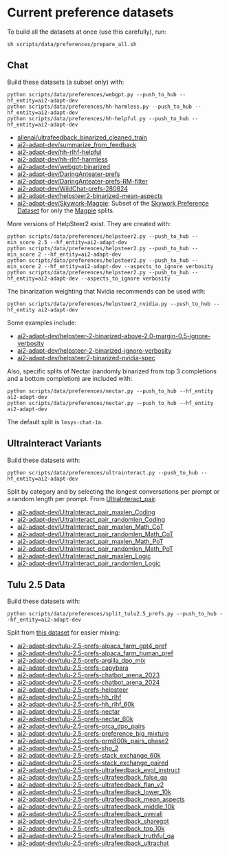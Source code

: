 # Current preference datasets

To build all the datasets at once (use this carefully), run:
```
sh scripts/data/preferences/prepare_all.sh
```

## Chat
Build these datasets (a subset only) with:
```
python scripts/data/preferences/webgpt.py --push_to_hub --hf_entity=ai2-adapt-dev
python scripts/data/preferences/hh-harmless.py --push_to_hub --hf_entity=ai2-adapt-dev
python scripts/data/preferences/hh-helpful.py --push_to_hub --hf_entity=ai2-adapt-dev
```
* [allenai/ultrafeedback_binarized_cleaned_train](https://huggingface.co/datasets/allenai/ultrafeedback_binarized_cleaned_train)
* [ai2-adapt-dev/summarize_from_feedback](https://huggingface.co/datasets/ai2-adapt-dev/summarize_from_feedback)
* [ai2-adapt-dev/hh-rlhf-helpful](https://huggingface.co/datasets/ai2-adapt-dev/hh-rlhf-helpful)
* [ai2-adapt-dev/hh-rlhf-harmless](https://huggingface.co/datasets/ai2-adapt-dev/hh-rlhf-harmless)
* [ai2-adapt-dev/webgpt-binarized](https://huggingface.co/datasets/ai2-adapt-dev/webgpt-binarized)
* [ai2-adapt-dev/DaringAnteater-prefs](https://huggingface.co/datasets/ai2-adapt-dev/DaringAnteater-prefs)
* [ai2-adapt-dev/DaringAnteater-prefs-RM-filter](https://huggingface.co/datasets/ai2-adapt-dev/DaringAnteater-prefs-RM-filter)
* [ai2-adapt-dev/WildChat-prefs-280824](https://huggingface.co/datasets/ai2-adapt-dev/WildChat-prefs-280824)
* [ai2-adapt-dev/helpsteer2-binarized-mean-aspects](https://huggingface.co/datasets/ai2-adapt-dev/helpsteer2-binarized-mean-aspects)
* [ai2-adapt-dev/Skywork-Magpie](https://huggingface.co/datasets/ai2-adapt-dev/Skywork-Magpie): Subset of the [Skywork Preference Dataset](https://huggingface.co/datasets/Skywork/Skywork-Reward-Preference-80K-v0.1) for only the [Magpie](https://arxiv.org/abs/2406.08464) splits.

More versions of HelpSteer2 exist. 
They are created with:
```
python scripts/data/preferences/helpsteer2.py --push_to_hub --min_score 2.5 --hf_entity=ai2-adapt-dev
python scripts/data/preferences/helpsteer2.py --push_to_hub --min_score 2 --hf_entity=ai2-adapt-dev
python scripts/data/preferences/helpsteer2.py --push_to_hub --min_score 2 --hf_entity=ai2-adapt-dev --aspects_to_ignore verbosity
python scripts/data/preferences/helpsteer2.py --push_to_hub --hf_entity=ai2-adapt-dev --aspects_to_ignore verbosity
```
The binarization weighting that Nvidia recommends can be used with:
```
python scripts/data/preferences/helpsteer2_nvidia.py --push_to_hub --hf_entity ai2-adapt-dev
```
Some examples include:
* [ai2-adapt-dev/helpsteer-2-binarized-above-2.0-margin-0.5-ignore-verbosity](https://huggingface.co/datasets/ai2-adapt-dev/helpsteer-2-binarized-above-2.0-margin-0.5-ignore-verbosity)
* [ai2-adapt-dev/helpsteer-2-binarized-ignore-verbosity](https://huggingface.co/datasets/ai2-adapt-dev/helpsteer-2-binarized-ignore-verbosity)
* [ai2-adapt-dev/helpsteer2-binarized-nvidia-spec](https://huggingface.co/datasets/ai2-adapt-dev/helpsteer2-binarized-nvidia-spec)

Also, specific splits of Nectar (randomly binarized from top 3 completions and a bottom completion) are included with:
```
python scripts/data/preferences/nectar.py --push_to_hub --hf_entity ai2-adapt-dev
python scripts/data/preferences/nectar.py --push_to_hub --hf_entity ai2-adapt-dev
```
The default split is `lmsys-chat-1m`.

## UltraInteract Variants
Build these datasets with:
```
python scripts/data/preferences/ultrainteract.py --push_to_hub --hf_entity=ai2-adapt-dev
```
Split by category and by selecting the longest conversations per prompt or a random length per prompt.
From [UltraInteract_pair](https://huggingface.co/datasets/openbmb/UltraInteract_pair).

* [ai2-adapt-dev/UltraInteract_pair_maxlen_Coding](https://huggingface.co/datasets/ai2-adapt-dev/UltraInteract_pair_maxlen_Coding)
* [ai2-adapt-dev/UltraInteract_pair_randomlen_Coding](https://huggingface.co/datasets/ai2-adapt-dev/UltraInteract_pair_randomlen_Coding)
* [ai2-adapt-dev/UltraInteract_pair_maxlen_Math_CoT](https://huggingface.co/datasets/ai2-adapt-dev/UltraInteract_pair_maxlen_Math_CoT)
* [ai2-adapt-dev/UltraInteract_pair_randomlen_Math_CoT](https://huggingface.co/datasets/ai2-adapt-dev/UltraInteract_pair_randomlen_Math_CoT)
* [ai2-adapt-dev/UltraInteract_pair_maxlen_Math_PoT](https://huggingface.co/datasets/ai2-adapt-dev/UltraInteract_pair_maxlen_Math_PoT)
* [ai2-adapt-dev/UltraInteract_pair_randomlen_Math_PoT](https://huggingface.co/datasets/ai2-adapt-dev/UltraInteract_pair_randomlen_Math_PoT)
* [ai2-adapt-dev/UltraInteract_pair_maxlen_Logic](https://huggingface.co/datasets/ai2-adapt-dev/UltraInteract_pair_maxlen_Logic)
* [ai2-adapt-dev/UltraInteract_pair_randomlen_Logic](https://huggingface.co/datasets/ai2-adapt-dev/UltraInteract_pair_randomlen_Logic)

## Tulu 2.5 Data
Build these datasets with:
```
python scripts/data/preferences/split_tulu2.5_prefs.py --push_to_hub --hf_entity=ai2-adapt-dev

```
Split from [this dataset](https://huggingface.co/datasets/allenai/tulu-2.5-preference-data) for easier mixing:
* [ai2-adapt-dev/tulu-2.5-prefs-alpaca_farm_gpt4_pref](https://huggingface.co/datasets/ai2-adapt-dev/tulu-2.5-prefs-alpaca_farm_gpt4_pref)
* [ai2-adapt-dev/tulu-2.5-prefs-alpaca_farm_human_pref](https://huggingface.co/datasets/ai2-adapt-dev/tulu-2.5-prefs-alpaca_farm_human_pref)
* [ai2-adapt-dev/tulu-2.5-prefs-argilla_dpo_mix](https://huggingface.co/datasets/ai2-adapt-dev/tulu-2.5-prefs-argilla_dpo_mix)
* [ai2-adapt-dev/tulu-2.5-prefs-capybara](https://huggingface.co/datasets/ai2-adapt-dev/tulu-2.5-prefs-capybara)
* [ai2-adapt-dev/tulu-2.5-prefs-chatbot_arena_2023](https://huggingface.co/datasets/ai2-adapt-dev/tulu-2.5-prefs-chatbot_arena_2023)
* [ai2-adapt-dev/tulu-2.5-prefs-chatbot_arena_2024](https://huggingface.co/datasets/ai2-adapt-dev/tulu-2.5-prefs-chatbot_arena_2024)
* [ai2-adapt-dev/tulu-2.5-prefs-helpsteer](https://huggingface.co/datasets/ai2-adapt-dev/tulu-2.5-prefs-helpsteer)
* [ai2-adapt-dev/tulu-2.5-prefs-hh_rlhf](https://huggingface.co/datasets/ai2-adapt-dev/tulu-2.5-prefs-hh_rlhf)
* [ai2-adapt-dev/tulu-2.5-prefs-hh_rlhf_60k](https://huggingface.co/datasets/ai2-adapt-dev/tulu-2.5-prefs-hh_rlhf_60k)
* [ai2-adapt-dev/tulu-2.5-prefs-nectar](https://huggingface.co/datasets/ai2-adapt-dev/tulu-2.5-prefs-nectar)
* [ai2-adapt-dev/tulu-2.5-prefs-nectar_60k](https://huggingface.co/datasets/ai2-adapt-dev/tulu-2.5-prefs-nectar_60k)
* [ai2-adapt-dev/tulu-2.5-prefs-orca_dpo_pairs](https://huggingface.co/datasets/ai2-adapt-dev/tulu-2.5-prefs-orca_dpo_pairs)
* [ai2-adapt-dev/tulu-2.5-prefs-preference_big_mixture](https://huggingface.co/datasets/ai2-adapt-dev/tulu-2.5-prefs-preference_big_mixture)
* [ai2-adapt-dev/tulu-2.5-prefs-prm800k_pairs_phase2](https://huggingface.co/datasets/ai2-adapt-dev/tulu-2.5-prefs-prm800k_pairs_phase2)
* [ai2-adapt-dev/tulu-2.5-prefs-shp_2](https://huggingface.co/datasets/ai2-adapt-dev/tulu-2.5-prefs-shp_2)
* [ai2-adapt-dev/tulu-2.5-prefs-stack_exchange_60k](https://huggingface.co/datasets/ai2-adapt-dev/tulu-2.5-prefs-stack_exchange_60k)
* [ai2-adapt-dev/tulu-2.5-prefs-stack_exchange_paired](https://huggingface.co/datasets/ai2-adapt-dev/tulu-2.5-prefs-stack_exchange_paired)
* [ai2-adapt-dev/tulu-2.5-prefs-ultrafeedback_evol_instruct](https://huggingface.co/datasets/ai2-adapt-dev/tulu-2.5-prefs-ultrafeedback_evol_instruct)
* [ai2-adapt-dev/tulu-2.5-prefs-ultrafeedback_false_qa](https://huggingface.co/datasets/ai2-adapt-dev/tulu-2.5-prefs-ultrafeedback_false_qa)
* [ai2-adapt-dev/tulu-2.5-prefs-ultrafeedback_flan_v2](https://huggingface.co/datasets/ai2-adapt-dev/tulu-2.5-prefs-ultrafeedback_flan_v2)
* [ai2-adapt-dev/tulu-2.5-prefs-ultrafeedback_lower_10k](https://huggingface.co/datasets/ai2-adapt-dev/tulu-2.5-prefs-ultrafeedback_lower_10k)
* [ai2-adapt-dev/tulu-2.5-prefs-ultrafeedback_mean_aspects](https://huggingface.co/datasets/ai2-adapt-dev/tulu-2.5-prefs-ultrafeedback_mean_aspects)
* [ai2-adapt-dev/tulu-2.5-prefs-ultrafeedback_middle_10k](https://huggingface.co/datasets/ai2-adapt-dev/tulu-2.5-prefs-ultrafeedback_middle_10k)
* [ai2-adapt-dev/tulu-2.5-prefs-ultrafeedback_overall](https://huggingface.co/datasets/ai2-adapt-dev/tulu-2.5-prefs-ultrafeedback_overall)
* [ai2-adapt-dev/tulu-2.5-prefs-ultrafeedback_sharegpt](https://huggingface.co/datasets/ai2-adapt-dev/tulu-2.5-prefs-ultrafeedback_sharegpt)
* [ai2-adapt-dev/tulu-2.5-prefs-ultrafeedback_top_10k](https://huggingface.co/datasets/ai2-adapt-dev/tulu-2.5-prefs-ultrafeedback_top_10k)
* [ai2-adapt-dev/tulu-2.5-prefs-ultrafeedback_truthful_qa](https://huggingface.co/datasets/ai2-adapt-dev/tulu-2.5-prefs-ultrafeedback_truthful_qa)
* [ai2-adapt-dev/tulu-2.5-prefs-ultrafeedback_ultrachat](https://huggingface.co/datasets/ai2-adapt-dev/tulu-2.5-prefs-ultrafeedback_ultrachat)

